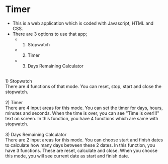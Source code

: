 # Timer <br/>
- This is a web application which is coded with Javascript, HTML and CSS.<br/>
- There are 3 options to use that app;<br/>
  - 1) Stopwatch<br/>
  - 2) Timer<br/>
  - 3) Days Remaining Calculator
<br/>
1) Stopwatch<br/>
There are 4 functions of that mode. You can reset, stop, start and close the stopwatch.<br/>
<br/>
2) Timer<br/>
There are 4 input areas for this mode. You can set the timer for days, hours, minutes and seconds. When the time is over, you can see "Time is over!!!" text on screen. In this function, you have 4 functions which are same with stopwatch.<br/>
<br/>
3) Days Remaining Calculator<br/>
There are 2 input areas for this mode. You can choose start and finish dates to calculate how many days between these 2 dates. In this function, you have 3 functions. These are reset, calculate and close. When you choose this mode, you will see current date as start and finish date.<br/>
